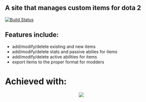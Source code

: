 A site that manages custom items for dota 2
-------------------------------------------

[![Build Status](https://travis-ci.org/zelding/storetree.svg?branch=master)](https://travis-ci.org/zelding/storetree)

## Features include:

- add/modify/delete existing and new items
- add/modify/delete stats and passive abilies for items
- add/modify/delete active abilities for items
- export items to the proper format for modders


Achieved with:
==============
<p align="center"><img src="https://laravel.com/assets/img/components/logo-laravel.svg"></p>

